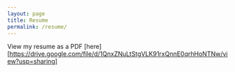 ```yaml
---
layout: page
title: Resume
permalink: /resume/
---
```


View my resume as a PDF [here] [https://drive.google.com/file/d/1QnxZNuLtStgVLK91rxQnnE0qrhHoNTNw/view?usp=sharing]